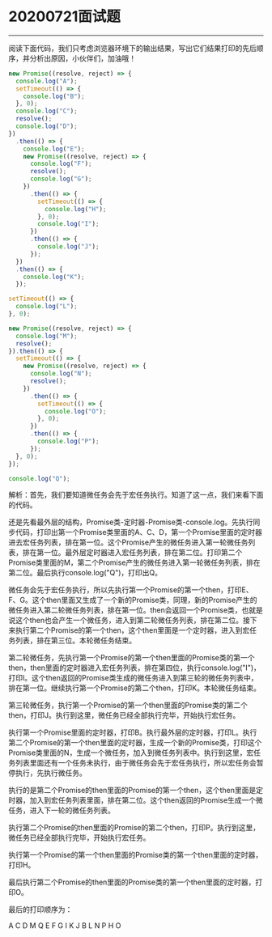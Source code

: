 # **20200721面试题**
-------------

阅读下面代码，我们只考虑浏览器环境下的输出结果，写出它们结果打印的先后顺序，并分析出原因，小伙伴们，加油哦！

```js
new Promise((resolve, reject) => {
  console.log("A");
  setTimeout(() => {
    console.log("B");
  }, 0);
  console.log("C");
  resolve();
  console.log("D");
})
  .then(() => {
    console.log("E");
    new Promise((resolve, reject) => {
      console.log("F");
      resolve();
      console.log("G");
    })
      .then(() => {
        setTimeout(() => {
          console.log("H");
        }, 0);
        console.log("I");
      })
      .then(() => {
        console.log("J");
      });
  })
  .then(() => {
    console.log("K");
  });

setTimeout(() => {
  console.log("L");
}, 0);

new Promise((resolve, reject) => {
  console.log("M");
  resolve();
}).then(() => {
  setTimeout(() => {
    new Promise((resolve, reject) => {
      console.log("N");
      resolve();
    })
      .then(() => {
        setTimeout(() => {
          console.log("O");
        }, 0);
      })
      .then(() => {
        console.log("P");
      });
  }, 0);
});

console.log("Q");

```

解析：首先，我们要知道微任务会先于宏任务执行。知道了这一点，我们来看下面的代码。

还是先看最外层的结构，Promise类-定时器-Promise类-console.log。先执行同步代码，打印出第一个Promise类里面的A、C、D，第一个Promise里面的定时器进去宏任务列表，排在第一位。这个Promise产生的微任务进入第一轮微任务列表，排在第一位。最外层定时器进入宏任务列表，排在第二位。打印第二个Promise类里面的M，第二个Promise产生的微任务进入第一轮微任务列表，排在第二位。最后执行console.log("Q")，打印出Q。

微任务会先于宏任务执行，所以先执行第一个Promise的第一个then，打印E、F、G。这个then里面又生成了一个新的Promise类，同理，新的Promise产生的微任务进入第二轮微任务列表，排在第一位。then会返回一个Promise类，也就是说这个then也会产生一个微任务，进入到第二轮微任务列表，排在第二位。接下来执行第二个Promise的第一个then，这个then里面是一个定时器，进入到宏任务列表，排在第三位。本轮微任务结束。

第二轮微任务，先执行第一个Promise的第一个then里面的Promise类的第一个then，then里面的定时器进入宏任务列表，排在第四位，执行console.log("I")，打印I。这个then返回的Promise类生成的微任务进入到第三轮的微任务列表中，排在第一位。继续执行第一个Promise的第二个then，打印K。本轮微任务结束。

第三轮微任务，执行第一个Promise的第一个then里面的Promise类的第二个then，打印J。执行到这里，微任务已经全部执行完毕，开始执行宏任务。

执行第一个Promise里面的定时器，打印B。执行最外层的定时器，打印L。执行第二个Promise的第一个then里面的定时器，生成一个新的Promise类，打印这个Promise类里面的N，生成一个微任务，加入到微任务列表中。执行到这里，宏任务列表里面还有一个任务未执行，由于微任务会先于宏任务执行，所以宏任务会暂停执行，先执行微任务。

执行的是第二个Promise的then里面的Promise的第一个then，这个then里面是定时器，加入到宏任务列表里面，排在第二位。这个then返回的Promise生成一个微任务，进入下一轮的微任务列表。

执行第二个Promise的then里面的Promise的第二个then，打印P。执行到这里，微任务已经全部执行完毕，开始执行宏任务。

执行第一个Promise的第一个then里面的Promise类的第一个then里面的定时器，打印H。

最后执行第二个Promise的then里面的Promise类的第一个then里面的定时器，打印O。

最后的打印顺序为：

A
C
D
M
Q
E
F
G
I
K
J
B
L
N
P
H
O
